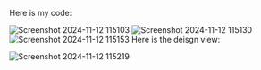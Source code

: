 Here is my code: 

![Screenshot 2024-11-12 115103](https://github.com/user-attachments/assets/8494c637-bc8b-4d5b-ab90-6a342f268c9e)
![Screenshot 2024-11-12 115130](https://github.com/user-attachments/assets/cd5872dc-e2fb-4d4c-bf59-42ba95594aef)
![Screenshot 2024-11-12 115153](https://github.com/user-attachments/assets/25636b4d-ef69-4107-a557-3050d5c4de79)
Here is the deisgn view:

![Screenshot 2024-11-12 115219](https://github.com/user-attachments/assets/6e422c5b-8ff4-43b0-9ed4-141c444f0601)

